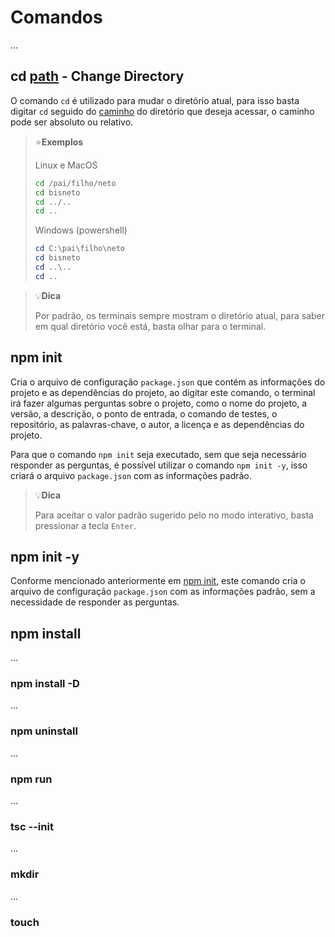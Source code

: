 # Comandos

...

## cd [path](#file-path) - Change Directory <a id="#cd"></a>

O comando `cd` é utilizado para mudar o diretório atual, para isso basta digitar `cd` seguido do [caminho](#file-path) do diretório que deseja acessar, o caminho pode ser absoluto ou relativo.

> ⭐**Exemplos**
> 
> Linux e MacOS
> 
> ```bash
> cd /pai/filho/neto
> cd bisneto
> cd ../..
> cd ..
> ```
> 
> Windows (powershell)
> 
> ```powershell
> cd C:\pai\filho\neto
> cd bisneto
> cd ..\..
> cd ..
> ```

> 💡**Dica**
> 
> Por padrão, os terminais sempre mostram o diretório atual, para saber em qual diretório você está, basta olhar para o terminal.


## npm init <a id="#npm-init"></a>

Cria o arquivo de configuração `package.json` que contém as informações do projeto e as dependências do projeto, ao digitar este comando, o terminal irá fazer algumas perguntas sobre o projeto, como o nome do projeto, a versão, a descrição, o ponto de entrada, o comando de testes, o repositório, as palavras-chave, o autor, a licença e as dependências do projeto.

Para que o comando `npm init` seja executado, sem que seja necessário responder as perguntas, é possível utilizar o comando `npm init -y`, isso criará o arquivo `package.json` com as informações padrão.

> 💡**Dica**
> 
> Para aceitar o valor padrão sugerido pelo no modo interativo, basta pressionar a tecla `Enter`.

## npm init -y <a id="#npm-init-y"></a>

Conforme mencionado anteriormente em [npm init](#npm-init), este comando cria o arquivo de configuração `package.json` com as informações padrão, sem a necessidade de responder as perguntas.

## npm install <a id="#npm-install"></a>

...

### npm install -D <a id="#npm-install-d"></a>

...

### npm uninstall <a id="#npm-uninstall"></a>

...

### npm run <a id="#npm-run"></a>

...

### tsc --init <a id="#tsc-init"></a>

...

### mkdir <a id="#mkdir"></a>

...

### touch <a id="#touch"></a>
